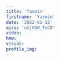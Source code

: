 ```yaml
--- 
title: 'Yasmin'
firstname: 'Yasmin'
date: '2022-01-12'
miro: 'uXjVOW_TxC8'
video: 
hmw: 
visual: 
profile_img: 
--- 
```

